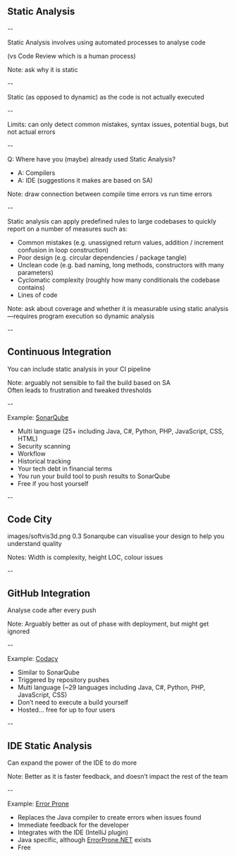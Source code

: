 ## Static Analysis

--

Static Analysis involves using automated processes to analyse code

(vs Code Review which is a human process)

Note: ask why it is static  

--

Static (as opposed to dynamic) as the code is not actually executed

--

Limits: can only detect common mistakes, syntax issues, potential bugs, but not actual errors

--

Q: Where have you (maybe) already used Static Analysis?

+ A: Compilers
+ A: IDE (suggestions it makes are based on SA)

Note: draw connection between compile time errors vs run time errors

--

Static analysis can apply predefined rules to large codebases to quickly report on a number of measures such as:

+ Common mistakes (e.g. unassigned return values, addition / increment confusion in loop construction)
+ Poor design (e.g. circular dependencies / package tangle)
+ Unclean code (e.g. bad naming, long methods, constructors with many parameters)
+ Cyclomatic complexity (roughly how many conditionals the codebase contains)
+ Lines of code

Note: ask about coverage and whether it is measurable using static analysis—requires program execution so dynamic analysis  

--

## Continuous Integration

You can include static analysis in your CI pipeline

Note: arguably not sensible to fail the build based on SA  
  Often leads to frustration and tweaked thresholds 

--

Example: [SonarQube](https://www.sonarqube.org)

+ Multi language (25+ including Java, C#, Python, PHP, JavaScript, CSS, HTML)
+ Security scanning
+ Workflow
+ Historical tracking
+ Your tech debt in financial terms
+ You run your build tool to push results to SonarQube
+ Free if you host yourself

--

## Code City

<backgroundimage>images/softvis3d.png</backgroundimage>
<backgroundimageopacity>0.3</backgroundimageopacity>
Sonarqube can visualise your design to help you understand quality

Notes: Width is complexity, height LOC, colour issues

--

## GitHub Integration

Analyse code after every push

Note: Arguably better as out of phase with deployment, but might get ignored

--

Example: [Codacy](https://www.codacy.com)

+ Similar to SonarQube
+ Triggered by repository pushes
+ Multi language (~29 languages including Java, C#, Python, PHP, JavaScript, CSS)
+ Don’t need to execute a build yourself
+ Hosted… free for up to four users

--

## IDE Static Analysis

Can expand the power of the IDE to do more

Note: Better as it is faster feedback, and doesn’t impact the rest of the team  

--

Example: [Error Prone](https://errorprone.info)

+ Replaces the Java compiler to create errors when issues found
+ Immediate feedback for the developer
+ Integrates with the IDE (IntelliJ plugin)
+ Java specific, although [ErrorProne.NET](https://github.com/SergeyTeplyakov/ErrorProne.NET) exists
+ Free